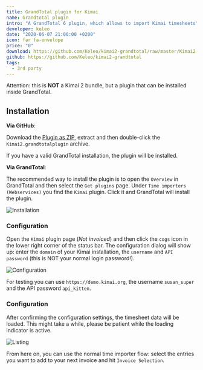 ```yaml
---
title: GrandTotal plugin for Kimai
name: Grandtotal plugin
intro: "A GrandTotal 6 plugin, which allows to import Kimai timesheets"
developer: keleo
date: "2020-06-07 21:00:00 +0200"
icon: far fa-envelope
price: "0"
download: https://github.com/Keleo/kimai2-grandtotal/raw/master/Kimai2.grandtotalplugin.zip
github: https://github.com/Keleo/kimai2-grandtotal
tags:
  - 3rd party
---
```


Attention: this is **NOT** a Kimai 2 bundle, but a plugin that can be installed inside GrandTotal.

## Installation

**Via GitHub**:

Download the [Plugin as ZIP](https://github.com/Keleo/kimai2-grandtotal/raw/master/Kimai2.grandtotalplugin.zip), 
extract and then double-click the `Kimai2.grandtotalplugin` archive.

If you have a valid GrandTotal installation, the plugin will be installed.

**Via GrandTotal**:

The recommended way to install the plugin is to open the `Overview` in GrandTotal and then select the `Get plugins` page.
Under `Time importers (Webservices)` you find the `Kimai` plugin. Click it and GrandTotal will install the plugin.

![Installation](https://raw.githubusercontent.com/Keleo/kimai2-grandtotal/master/grandtotal-kimai-installation.png "Kimai plugin installation")

### Configuration

Open the `Kimai` plugin page (_Not invoiced_) and then click the `cogs` icon in the lower right corner of the status bar. 
The configuration dialog will show up: enter the `domain` of your Kimai installation, the `username` and `API password` (this is NOT your normal login password!). 

![Configuration](https://raw.githubusercontent.com/Keleo/kimai2-grandtotal/master/grandtotal-kimai-login.png "Configure the plugin")

For testing you can use `https://demo.kimai.org`, the username `susan_super` and the API password `api_kitten`.

### Configuration

After confirming the configuration settings, the timesheet data will be loaded. 
This might take a while, please be patient while the loading indicator is active.

![Listing](https://raw.githubusercontent.com/Keleo/kimai2-grandtotal/master/grandtotal-kimai-listing.png "Timesheet data listing")

From here on, you can use the normal time importer flow: select the entries you want to add to your next invoice and hit `Invoice Selection`.
